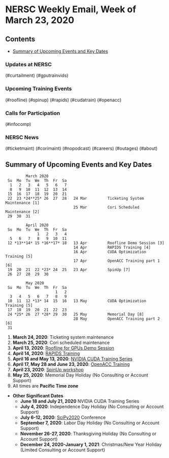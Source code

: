 # NERSC Weekly Email, Week of March 23, 2020 <a name="top"></a> #

## Contents ## 

- [Summary of Upcoming Events and Key Dates](#dates)

### Updates at NERSC 

(#curtailment)
(#gputrainvids)

### Upcoming Training Events 

(#roofline)
(#spinup)
(#rapids)
(#cudatrain)
(#openacc)

### Calls for Participation 

(#infocomp)

### NERSC News 

(#ticketmaint)
(#corimaint)
(#nopodcast)
(#careers)
(#outages)
(#about)

## Summary of Upcoming Events and Key Dates <a name="dates"/></a> ##

             March 2020     
     Su  Mo  Tu  We  Th  Fr  Sa
      1   2   3   4   5   6   7 
      8   9  10  11  12  13  14   
     15  16  17  18  19  20  21   
     22  23 *24**25* 26  27  28   24 Mar         Ticketing System Maintenance [1]
                                  25 Mar         Cori Scheduled Maintenance [2]
     29  30  31 

             April 2020
     Su  Mo  Tu  We  Th  Fr  Sa
                  1   2   3   4
      5   6   7   8   9  10  11
     12 *13**14* 15 *16**17* 18   13 Apr         Roofline Demo Session [3]
                                  14 Apr         RAPIDS Training [4]
                                  16 Apr         CUDA Optimization Training [5]
                                  17 Apr         OpenACC Training part 1 [6]
     19  20  21  22 *23* 24  25   23 Apr         SpinUp [7]
     26  27  28  29  30     

             May 2020
     Su  Mo  Tu  We  Th  Fr  Sa
                          1   2
      3   4   5   6   7   8   9
     10  11  12 *13* 14  15  16   13 May         CUDA Optimization Training [5]
     17  18  19  20  21  22  23
     24 *25* 26  27 *28* 29  30   25 May         Memorial Day [8]
                                  28 May         OpenACC Training part 2 [6]
     31


1. **March 24, 2020**: Ticketing system maintenance
2. **March 25, 2020**: Cori scheduled maintenance
3. **April 13, 2020**: [Roofline for GPUs Demo Session](#roofline)
4. **April 14, 2020**: [RAPIDS Training](#rapids)
5. **April 16 and May 13, 2020**: [NVIDIA CUDA Training Series](#cudatrain)
6. **April 17, May 28 and June 23, 2020**: [OpenACC Training](#openacc)
7. **April 23, 2020**: [SpinUp workshop](#spinup)
8. **May 25, 2020**: Memorial Day Holiday (No Consulting or Account Support)
9. All times are **Pacific Time zone**


- **Other Significant Dates**
    - **June 18 and July 21, 2020** NVIDIA CUDA Training Series
    - **July 4, 2020**: Independence Day Holiday (No Consulting or Account Support)
    - **July 6-12, 2020**: [SciPy2020](https://www.scipy2020.scipy.org/) Conference
    - **September 7, 2020**: Labor Day Holiday (No Consulting or Account Support)
    - **November 26-27, 2020**: Thanksgiving Holiday (No Consulting or Account Support)
    - **December 24, 2020-January 1, 2021**: Christmas/New Year Holiday (Limited Consulting or Account Support)

